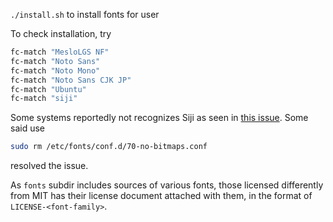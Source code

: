 `./install.sh` to install fonts for user

To check installation, try

```bash
fc-match "MesloLGS NF"
fc-match "Noto Sans"
fc-match "Noto Mono"
fc-match "Noto Sans CJK JP"
fc-match "Ubuntu"
fc-match "siji"
```
Some systems reportedly not recognizes Siji as seen in [this issue](https://github.com/stark/siji/issues/28).
Some said use 
```bash
sudo rm /etc/fonts/conf.d/70-no-bitmaps.conf
```
resolved the issue.

As `fonts` subdir includes sources of various fonts, those licensed differently from MIT has their license document attached with them, in the format of `LICENSE-<font-family>`.
